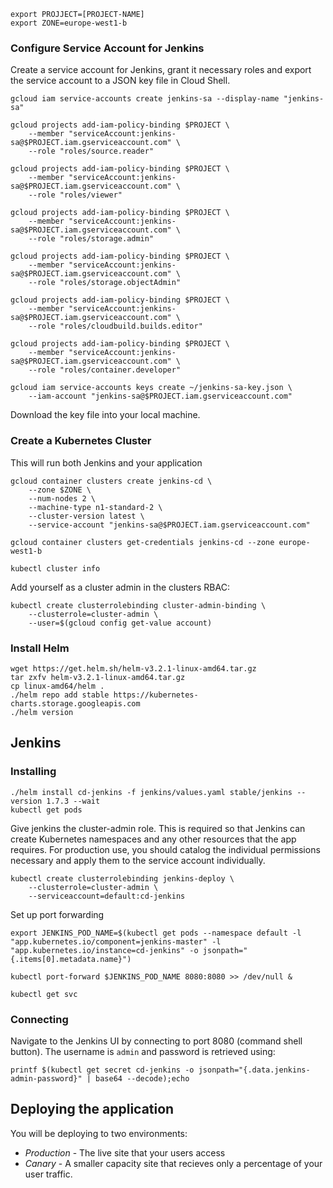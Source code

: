 
````
export PROJJECT=[PROJECT-NAME]
export ZONE=europe-west1-b
````

### Configure Service Account for Jenkins
Create a service account for Jenkins, grant it necessary roles and export the service account to a JSON key file in 
Cloud Shell.
````
gcloud iam service-accounts create jenkins-sa --display-name "jenkins-sa"

gcloud projects add-iam-policy-binding $PROJECT \
    --member "serviceAccount:jenkins-sa@$PROJECT.iam.gserviceaccount.com" \
    --role "roles/source.reader"

gcloud projects add-iam-policy-binding $PROJECT \
    --member "serviceAccount:jenkins-sa@$PROJECT.iam.gserviceaccount.com" \
    --role "roles/viewer"

gcloud projects add-iam-policy-binding $PROJECT \
    --member "serviceAccount:jenkins-sa@$PROJECT.iam.gserviceaccount.com" \
    --role "roles/storage.admin"

gcloud projects add-iam-policy-binding $PROJECT \
    --member "serviceAccount:jenkins-sa@$PROJECT.iam.gserviceaccount.com" \
    --role "roles/storage.objectAdmin"

gcloud projects add-iam-policy-binding $PROJECT \
    --member "serviceAccount:jenkins-sa@$PROJECT.iam.gserviceaccount.com" \
    --role "roles/cloudbuild.builds.editor"

gcloud projects add-iam-policy-binding $PROJECT \
    --member "serviceAccount:jenkins-sa@$PROJECT.iam.gserviceaccount.com" \
    --role "roles/container.developer"

gcloud iam service-accounts keys create ~/jenkins-sa-key.json \
    --iam-account "jenkins-sa@$PROJECT.iam.gserviceaccount.com"
````
Download the key file into your local machine.

### Create a Kubernetes Cluster 
This will run both Jenkins and your application

````
gcloud container clusters create jenkins-cd \
    --zone $ZONE \
    --num-nodes 2 \
    --machine-type n1-standard-2 \
    --cluster-version latest \
    --service-account "jenkins-sa@$PROJECT.iam.gserviceaccount.com"

gcloud container clusters get-credentials jenkins-cd --zone europe-west1-b

kubectl cluster info
````

Add yourself as a cluster admin in the clusters RBAC:
````
kubectl create clusterrolebinding cluster-admin-binding \
    --clusterrole=cluster-admin \
    --user=$(gcloud config get-value account)
````

### Install Helm

````
wget https://get.helm.sh/helm-v3.2.1-linux-amd64.tar.gz
tar zxfv helm-v3.2.1-linux-amd64.tar.gz
cp linux-amd64/helm .
./helm repo add stable https://kubernetes-charts.storage.googleapis.com
./helm version
````

## Jenkins

### Installing 
````
./helm install cd-jenkins -f jenkins/values.yaml stable/jenkins --version 1.7.3 --wait
kubectl get pods
````
Give jenkins the cluster-admin role. This is required so that Jenkins can create Kubernetes namespaces and any other
resources that the app requires. For production use, you should catalog the individual permissions necessary and apply 
them to the service account individually.

````
kubectl create clusterrolebinding jenkins-deploy \
    --clusterrole=cluster-admin \
    --serviceaccount=default:cd-jenkins
````
Set up port forwarding
````
export JENKINS_POD_NAME=$(kubectl get pods --namespace default -l "app.kubernetes.io/component=jenkins-master" -l "app.kubernetes.io/instance=cd-jenkins" -o jsonpath="{.items[0].metadata.name}") 

kubectl port-forward $JENKINS_POD_NAME 8080:8080 >> /dev/null & 

kubectl get svc
````
### Connecting

Navigate to the Jenkins UI by connecting to port 8080 (command shell button). The username is ``admin`` and password
is retrieved using:
````
printf $(kubectl get secret cd-jenkins -o jsonpath="{.data.jenkins-admin-password}" | base64 --decode);echo
````

## Deploying the application

You will be deploying to two environments:
- *Production* - The live site that your users access
- *Canary* - A smaller capacity site that recieves only a percentage of your user traffic.

